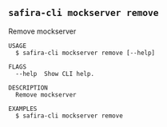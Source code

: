 <!-- order:26 -->
<!-- PLEASE! Don't edit this file, auto generated! -->

## `safira-cli mockserver remove`

Remove mockserver

```
USAGE
  $ safira-cli mockserver remove [--help]

FLAGS
  --help  Show CLI help.

DESCRIPTION
  Remove mockserver

EXAMPLES
  $ safira-cli mockserver remove
```
